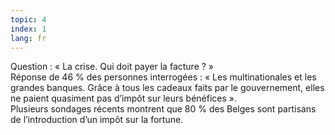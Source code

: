 ```yaml
---
topic: 4
index: 1
lang: fr
---
```

Question : « La crise. Qui doit payer la facture ? »  
Réponse de 46 % des personnes interrogées : « Les multinationales et les
grandes banques. Grâce à tous les cadeaux faits par le gouvernement, elles ne
paient quasiment pas d’impôt sur leurs bénéfices ».  
Plusieurs sondages récents montrent que 80 % des Belges sont partisans de
l’introduction d’un impôt sur la fortune.


